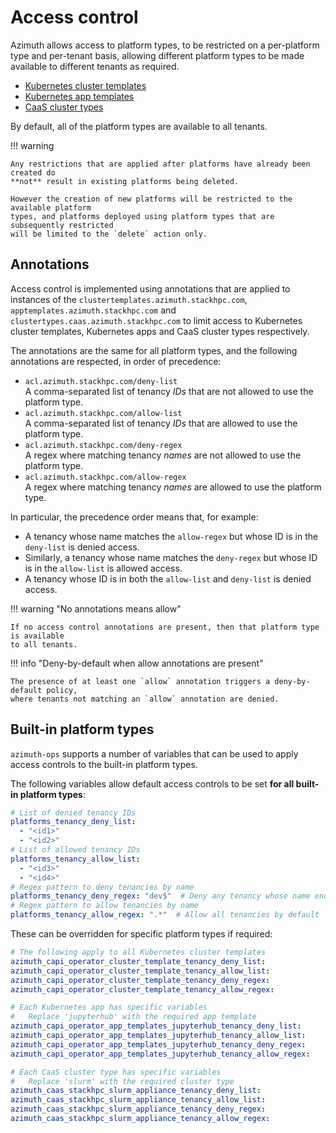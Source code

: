 # Access control

Azimuth allows access to platform types, to be restricted on a per-platform type and
per-tenant basis, allowing different platform types to be made available to different
tenants as required.

  * [Kubernetes cluster templates](./10-kubernetes-clusters.md#cluster-templates)
  * [Kubernetes app templates](./11-kubernetes-apps.md)
  * [CaaS cluster types](./12-caas.md)

By default, all of the platform types are available to all tenants.

!!! warning

    Any restrictions that are applied after platforms have already been created do
    **not** result in existing platforms being deleted.
    
    However the creation of new platforms will be restricted to the available platform
    types, and platforms deployed using platform types that are subsequently restricted
    will be limited to the `delete` action only.

## Annotations

Access control is implemented using annotations that are applied to instances of the
`clustertemplates.azimuth.stackhpc.com`, `apptemplates.azimuth.stackhpc.com` and
`clustertypes.caas.azimuth.stackhpc.com` to limit access to Kubernetes cluster templates,
Kubernetes apps and CaaS cluster types respectively.

The annotations are the same for all platform types, and the following annotations are
respected, in order of precedence:

  * `acl.azimuth.stackhpc.com/deny-list`  
    A comma-separated list of tenancy *IDs* that are not allowed to use the platform type.
  * `acl.azimuth.stackhpc.com/allow-list`  
    A comma-separated list of tenancy *IDs* that are allowed to use the platform type.
  * `acl.azimuth.stackhpc.com/deny-regex`  
    A regex where matching tenancy *names* are not allowed to use the platform type.
  * `acl.azimuth.stackhpc.com/allow-regex`  
    A regex where matching tenancy *names* are allowed to use the platform type.

In particular, the precedence order means that, for example:

  * A tenancy whose name matches the `allow-regex` but whose ID is in the `deny-list`
    is denied access.
  * Similarly, a tenancy whose name matches the `deny-regex` but whose ID is in the
    `allow-list` is allowed access.
  * A tenancy whose ID is in both the `allow-list` and `deny-list` is denied access.

!!! warning  "No annotations means allow"

    If no access control annotations are present, then that platform type is available
    to all tenants.
    
!!! info  "Deny-by-default when allow annotations are present"

    The presence of at least one `allow` annotation triggers a deny-by-default policy,
    where tenants not matching an `allow` annotation are denied.

## Built-in platform types

`azimuth-ops` supports a number of variables that can be used to apply access controls
to the built-in platform types.

The following variables allow default access controls to be set **for all built-in
platform types**:

```yaml  title="environments/my-site/inventory/group_vars/all/variables.yml"
# List of denied tenancy IDs
platforms_tenancy_deny_list:
  - "<id1>"
  - "<id2>"
# List of allowed tenancy IDs
platforms_tenancy_allow_list:
  - "<id3>"
  - "<id4>"
# Regex pattern to deny tenancies by name
platforms_tenancy_deny_regex: "dev$"  # Deny any tenancy whose name ends with 'dev'
# Regex pattern to allow tenancies by name
platforms_tenancy_allow_regex: ".*"  # Allow all tenancies by default
```

These can be overridden for specific platform types if required:

```yaml  title="environments/my-site/inventory/group_vars/all/variables.yml"
# The following apply to all Kubernetes cluster templates
azimuth_capi_operator_cluster_template_tenancy_deny_list:
azimuth_capi_operator_cluster_template_tenancy_allow_list:
azimuth_capi_operator_cluster_template_tenancy_deny_regex:
azimuth_capi_operator_cluster_template_tenancy_allow_regex:

# Each Kubernetes app has specific variables
#   Replace 'jupyterhub' with the required app template
azimuth_capi_operator_app_templates_jupyterhub_tenancy_deny_list:
azimuth_capi_operator_app_templates_jupyterhub_tenancy_allow_list:
azimuth_capi_operator_app_templates_jupyterhub_tenancy_deny_regex:
azimuth_capi_operator_app_templates_jupyterhub_tenancy_allow_regex:

# Each CaaS cluster type has specific variables
#   Replace 'slurm' with the required cluster type
azimuth_caas_stackhpc_slurm_appliance_tenancy_deny_list:
azimuth_caas_stackhpc_slurm_appliance_tenancy_allow_list:
azimuth_caas_stackhpc_slurm_appliance_tenancy_deny_regex:
azimuth_caas_stackhpc_slurm_appliance_tenancy_allow_regex:
```

